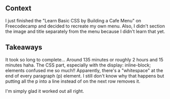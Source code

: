 ## Context
I just finished the "Learn Basic CSS by Building a Cafe Menu" on Freecodecamp and decided to recreate my own menu. Also, I didn't section the image and title separately from the menu because I didn't learn that yet.

## Takeaways
It took so long to complete... Around 135 minutes or roughly 2 hours and 15 minutes haha. The CSS part, especially with the display: inline-block; elements confused me so much!! Apparently, there's a "whitespace" at the end of every paragraph (p) element. I still don't know why that happens but putting all the p into a line instead of on the next row removes it. 

I'm simply glad it worked out all right. 
